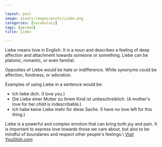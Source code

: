```yaml
---

layout: post
image: assets/images/posts/Liebe.png
categories: [vocabulary]
tags: [german]
title: Liebe

---
```


Liebe means love in English. It is a noun and describes a feeling of deep affection and attachment towards someone or something. Liebe can be platonic, romantic, or even familial.

Opposites of Liebe would be hate or indifference. While synonyms could be affection, fondness, or adoration. 

Examples of using Liebe in a sentence would be:
- Ich liebe dich. (I love you.)
- Die Liebe einer Mutter zu ihrem Kind ist unbeschreiblich. (A mother's love for her child is indescribable.)
- Ich habe keine Liebe mehr für diese Sache. (I have no love left for this thing.)

Liebe is a powerful and complex emotion that can bring both joy and pain. It is important to express love towards those we care about, but also to be mindful of boundaries and respect other people's feelings.\ <a id="yg-widget-0" class="youglish-widget" data-query="Liebe" data-lang="german" data-components="8412" data-auto-start="0" data-bkg-color="theme_light" data-title="How%20to%20pronounce%20Liebe%20in%20German"  rel="nofollow" href="https://youglish.com">Visit YouGlish.com</a><script async src="https://youglish.com/public/emb/widget.js" charset="utf-8"></script>